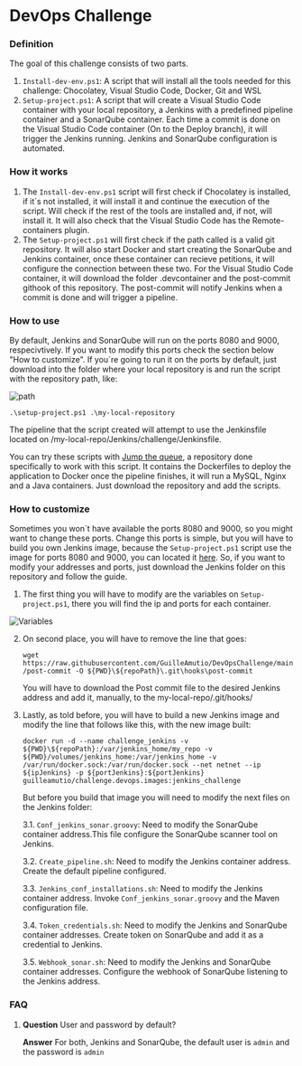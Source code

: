 # DevOps Challenge

### Definition
The goal of this challenge consists of two parts.
1. ```Install-dev-env.ps1```: A script that will install all the tools needed for this challenge: Chocolatey, Visual Studio Code, Docker, Git and WSL
2. ```Setup-project.ps1```: A script that will create a Visual Studio Code container with your local repository, a Jenkins with a predefined pipeline container and a SonarQube container. Each time a commit is done on the Visual Studio Code container (On to the Deploy branch), it will trigger the Jenkins running. Jenkins and SonarQube configuration is automated.

### How it works
1. The ```Install-dev-env.ps1``` script will first check if Chocolatey is installed, if it´s not installed, it will install it and continue the execution of the script. Will check if the rest of the tools are installed and, if not, will install it. It will also check that the Visual Studio Code has the Remote-containers plugin.
2. The ```Setup-project.ps1``` will first check if the path called is a valid git repository. It will also start Docker and start creating the SonarQube and Jenkins container, once these container can recieve petitions, it will configure the connection between these two. For the Visual Studio Code container, it will download the folder .devcontainer and the post-commit githook of this repository. The post-commit will notify Jenkins when a commit is done and will trigger a pipeline.

### How to use
By default, Jenkins and SonarQube will run on the ports 8080 and 9000, respecivtively. If you want to modify this ports check the section below "How to customize".
If you´re going to run it on the ports by default, just download into the folder where your local repository is and run the script with the repository path, like:

![path](https://user-images.githubusercontent.com/56632305/107864615-3760bd00-6e5e-11eb-9b93-431493a90661.PNG)

```.\setup-project.ps1 .\my-local-repository```

The pipeline that the script created will attempt to use the Jenkinsfile located on /my-local-repo/Jenkins/challenge/Jenkinsfile.

You can try these scripts with [Jump the queue](https://github.com/GuilleAmutio/JumpTheQueue), a repository done specifically to work with this script. It contains the Dockerfiles to deploy the application to Docker once the pipeline finishes, it will run a MySQL, Nginx and a Java containers. Just download the repository and add the scripts.

### How to customize
Sometimes you won´t have available the ports 8080 and 9000, so you might want to change these ports. Change this ports is simple, but you will have to build you own Jenkins image, because the ```Setup-project.ps1``` script use the image for ports 8080 and 9000, you can located it [here](https://hub.docker.com/layers/137473383/guilleamutio/challenge.devops.images/jenkins_challenge/images/sha256-bb39f30106899b0f9841c18012051335f7db267144c2f166322962a0577b7814?context=explore). So, if you want to modify your addresses and ports, just download the Jenkins folder on this repository and follow the guide.

1. The first thing you will have to modify are the variables on ```Setup-project.ps1```, there you will find the ip and ports for each container. 

  ![Variables](https://user-images.githubusercontent.com/56632305/107864842-ce2e7900-6e60-11eb-9f91-c0f61ff88d02.PNG)

2. On second place, you will have to remove the line that goes:

    ```wget https://raw.githubusercontent.com/GuilleAmutio/DevOpsChallenge/main/post-commit -O ${PWD}\${repoPath}\.git\hooks\post-commit```

    You will have to download the Post commit file to the desired Jenkins address and add it, manually, to the my-local-repo/.git/hooks/

3. Lastly, as told before, you will have to build a new Jenkins image and modify the line that follows like this, with the new image built:

    ```docker run -d --name challenge_jenkins -v ${PWD}\${repoPath}:/var/jenkins_home/my_repo -v ${PWD}/volumes/jenkins_home:/var/jenkins_home -v   /var/run/docker.sock:/var/run/docker.sock --net netnet --ip ${ipJenkins} -p ${portJenkins}:${portJenkins} guilleamutio/challenge.devops.images:jenkins_challenge```

    But before you build that image you will need to modify the next files on the Jenkins folder:

    3.1. ```Conf_jenkins_sonar.groovy```: Need to modify the SonarQube container address.This file configure the SonarQube scanner tool on Jenkins.

    3.2. ```Create_pipeline.sh```: Need to modify the Jenkins container address. Create the default pipeline configured.

    3.3. ```Jenkins_conf_installations.sh```: Need to modify the Jenkins container address. Invoke ```Conf_jenkins_sonar.groovy``` and the Maven configuration file.

    3.4. ```Token_credentials.sh```: Need to modify the Jenkins and SonarQube container addresses. Create token on SonarQube and add it as a credential to Jenkins.

    3.5. ```Webhook_sonar.sh```:  Need to modify the Jenkins and SonarQube container addresses. Configure the webhook of SonarQube listening to the Jenkins address.

### FAQ

1. **Question** User and password by default?

    **Answer** For both, Jenkins and SonarQube, the default user is ```admin``` and the password is ```admin```
    
